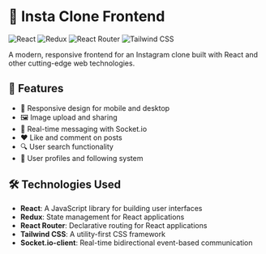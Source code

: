 # 📸 Insta Clone Frontend

![React](https://img.shields.io/badge/React-20232A?style=for-the-badge&logo=react&logoColor=61DAFB)
![Redux](https://img.shields.io/badge/Redux-593D88?style=for-the-badge&logo=redux&logoColor=white)
![React Router](https://img.shields.io/badge/React_Router-CA4245?style=for-the-badge&logo=react-router&logoColor=white)
![Tailwind CSS](https://img.shields.io/badge/Tailwind_CSS-38B2AC?style=for-the-badge&logo=tailwind-css&logoColor=white)

A modern, responsive frontend for an Instagram clone built with React and other cutting-edge web technologies.

## 🚀 Features

- 📱 Responsive design for mobile and desktop
- 🖼️ Image upload and sharing
- 💬 Real-time messaging with Socket.io
- ❤️ Like and comment on posts
- 🔍 User search functionality
- 👤 User profiles and following system

## 🛠️ Technologies Used

- **React**: A JavaScript library for building user interfaces
- **Redux**: State management for React applications
- **React Router**: Declarative routing for React applications
- **Tailwind CSS**: A utility-first CSS framework
- **Socket.io-client**: Real-time bidirectional event-based communication
